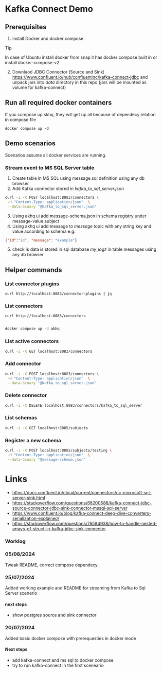 # Kafka Connect Demo

## Prerequisites

1) Install Docker and docker compose

> [!TIP]
> In case of Ubuntu install docker from snap it has docker compose built in or install docker-compose-v2

2) Downlaod JDBC Connector (Source and Sink) https://www.confluent.io/hub/confluentinc/kafka-connect-jdbc
and unpack jars into *data* directory in this repo (jars will be mounted as volume for kafka-connect)

## Run all required docker containers

If you compose up skhq, they will get up all because of dependecy relation in compose file
```
docker compose up -d
```

## Demo scenarios

Scenarios assume all docker services  are running.

### Stream event to MS SQL Server table

1. Create table in MS SQL using message.sql definition using any db browser
2. Add Kafka connector stored in *kafka_to_sql_server.json*
```bash
curl -i -X POST localhost:8083/connectors \
 -H "Content-Type: application/json"  \
 --data-binary "@kafka_to_sql_server.json"
```
3. Using akhq ui add message-schema.json in schema registry under message-value subject 
4. Using akhq ui add message to *message* topic with any string key and value according to schema e.g.
```json
{"id":"id", "message": "example"}
```

5. check is data is stored in sql database *my_logz* in table messages using any db browser

## Helper commands

### List connector plugins

```
curl http://localhost:8083/connector-plugins | jq
```

### List connectors 

```
curl http://localhost:8083/connectors
```

```bash

docker compose up -d akhq
```

### List active connectors

```bash
curl -i -X GET localhost:8083/connectors 
```

### Add connector

```bash
curl -i -X POST localhost:8083/connectors \
 -H "Content-Type: application/json"  \
 --data-binary "@kafka_to_sql_server.json"
```

### Delete connector
```bash 
curl -i -X DELETE localhost:8083/connectors/kafka_to_sql_server
```

### List schemas
```bash
curl -i -X GET localhost:8085/subjects
```

### Register a new schema
```bash
curl -i -X POST localhost:8085/subjects/testing \
 -H "Content-Type: application/json"  \
 --data-binary "@message-schema.json"
```
# Links

- https://docs.confluent.io/cloud/current/connectors/cc-microsoft-sql-server-sink.html
- https://stackoverflow.com/questions/68200588/kafka-connect-jdbc-source-connector-jdbc-sink-connector-mssql-sql-server
- https://www.confluent.io/blog/kafka-connect-deep-dive-converters-serialization-explained/
- https://stackoverflow.com/questions/76584938/how-to-handle-nested-arrays-of-struct-in-kafka-jdbc-sink-connector


### Worklog

### 05/08/2024
Tweak README, correct compose dependecy

### 25/07/2024
Added working example and README for streaming from Kafka to Sql Server scenerio

#### next steps
- show postgres source and sink connector

### 20/07/2024 
Added basic docker compose with prerequesties in docker mode

#### Next steps
- add kafka-connect and ms sql to docker compose
- try to run kafka-connect in the first sceneario


